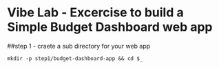 # Vibe Lab - Excercise to build a Simple Budget Dashboard web app
##step 1 -  craete a sub directory for your web app 
```
mkdir -p step1/budget-dashboard-app && cd $_
```